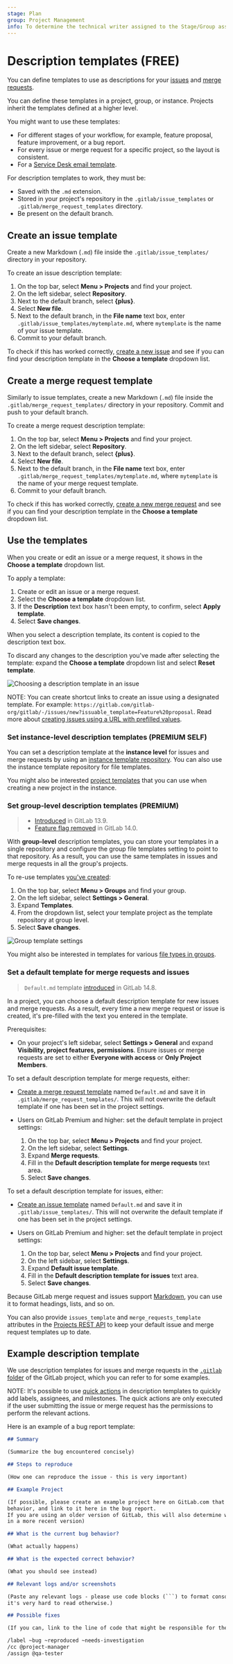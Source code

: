 ```yaml
---
stage: Plan
group: Project Management
info: To determine the technical writer assigned to the Stage/Group associated with this page, see https://about.gitlab.com/handbook/engineering/ux/technical-writing/#assignments
---
```


# Description templates **(FREE)**

You can define templates to use as descriptions
for your [issues](issues/index.md) and [merge requests](merge_requests/index.md).

You can define these templates in a project, group, or instance. Projects
inherit the templates defined at a higher level.

You might want to use these templates:

- For different stages of your workflow, for example, feature proposal, feature improvement, or a bug report.
- For every issue or merge request for a specific project, so the layout is consistent.
- For a [Service Desk email template](service_desk.md#new-service-desk-issues).

For description templates to work, they must be:

- Saved with the `.md` extension.
- Stored in your project's repository in the `.gitlab/issue_templates`
  or `.gitlab/merge_request_templates` directory.
- Be present on the default branch.

## Create an issue template

Create a new Markdown (`.md`) file inside the `.gitlab/issue_templates/`
directory in your repository.

To create an issue description template:

1. On the top bar, select **Menu > Projects** and find your project.
1. On the left sidebar, select **Repository**.
1. Next to the default branch, select **{plus}**.
1. Select **New file**.
1. Next to the default branch, in the **File name** text box, enter `.gitlab/issue_templates/mytemplate.md`,
   where `mytemplate` is the name of your issue template.
1. Commit to your default branch.

To check if this has worked correctly, [create a new issue](issues/managing_issues.md#create-an-issue)
and see if you can find your description template in the **Choose a template** dropdown list.

## Create a merge request template

Similarly to issue templates, create a new Markdown (`.md`) file inside the
`.gitlab/merge_request_templates/` directory in your repository. Commit and
push to your default branch.

To create a merge request description template:

1. On the top bar, select **Menu > Projects** and find your project.
1. On the left sidebar, select **Repository**.
1. Next to the default branch, select **{plus}**.
1. Select **New file**.
1. Next to the default branch, in the **File name** text box, enter `.gitlab/merge_request_templates/mytemplate.md`,
   where `mytemplate` is the name of your merge request template.
1. Commit to your default branch.

To check if this has worked correctly, [create a new merge request](merge_requests/creating_merge_requests.md)
and see if you can find your description template in the **Choose a template** dropdown list.

## Use the templates

When you create or edit an issue or a merge request, it shows in the **Choose a template** dropdown list.

To apply a template:

1. Create or edit an issue or a merge request.
1. Select the **Choose a template** dropdown list.
1. If the **Description** text box hasn't been empty, to confirm, select **Apply template**.
1. Select **Save changes**.

When you select a description template, its content is copied to the description text box.

To discard any changes to the description you've made after selecting the template: expand the **Choose a template** dropdown list and select **Reset template**.

![Choosing a description template in an issue](img/description_templates_v14_7.png)

NOTE:
You can create shortcut links to create an issue using a designated template.
For example: `https://gitlab.com/gitlab-org/gitlab/-/issues/new?issuable_template=Feature%20proposal`. Read more about [creating issues using a URL with prefilled values](issues/managing_issues.md#using-a-url-with-prefilled-values).

### Set instance-level description templates **(PREMIUM SELF)**

You can set a description template at the **instance level** for issues
and merge requests by using an [instance template repository](../admin_area/settings/instance_template_repository.md).
You can also use the instance template repository for file templates.

You might also be interested [project templates](../admin_area/custom_project_templates.md)
that you can use when creating a new project in the instance.

### Set group-level description templates **(PREMIUM)**

> - [Introduced](https://gitlab.com/gitlab-org/gitlab/-/merge_requests/52360) in GitLab 13.9.
> - [Feature flag removed](https://gitlab.com/gitlab-org/gitlab/-/issues/321247) in GitLab 14.0.

With **group-level** description templates, you can store your templates in a single repository and
configure the group file templates setting to point to that repository.
As a result, you can use the same templates in issues and merge requests in all the group's projects.

To re-use templates [you've created](../project/description_templates.md#create-an-issue-template):

1. On the top bar, select **Menu > Groups** and find your group.
1. On the left sidebar, select **Settings > General**.
1. Expand **Templates**.
1. From the dropdown list, select your template project as the template repository at group level.
1. Select **Save changes**.

![Group template settings](../group/img/group_file_template_settings.png)

You might also be interested in templates for various
[file types in groups](../group/index.md#group-file-templates).

### Set a default template for merge requests and issues

> `Default.md` template [introduced](https://gitlab.com/gitlab-org/gitlab/-/merge_requests/78302) in GitLab 14.8.

In a project, you can choose a default description template for new issues and merge requests.
As a result, every time a new merge request or issue is created, it's pre-filled with the text you
entered in the template.

Prerequisites:

- On your project's left sidebar, select **Settings > General** and expand **Visibility, project features, permissions**.
  Ensure issues or merge requests are set to either **Everyone with access** or **Only Project Members**.

To set a default description template for merge requests, either:

- [Create a merge request template](#create-a-merge-request-template) named `Default.md` and save it in `.gitlab/merge_request_templates/`.
  This will not overwrite the default template if one has been set in the project settings.
- Users on GitLab Premium and higher: set the default template in project settings:

  1. On the top bar, select **Menu > Projects** and find your project.
  1. On the left sidebar, select **Settings**.
  1. Expand **Merge requests**.
  1. Fill in the **Default description template for merge requests** text area.
  1. Select **Save changes**.

To set a default description template for issues, either:

- [Create an issue template](#create-an-issue-template) named `Default.md` and save it in `.gitlab/issue_templates/`.
  This will not overwrite the default template if one has been set in the project settings.
- Users on GitLab Premium and higher: set the default template in project settings:

  1. On the top bar, select **Menu > Projects** and find your project.
  1. On the left sidebar, select **Settings**.
  1. Expand **Default issue template**.
  1. Fill in the **Default description template for issues** text area.
  1. Select **Save changes**.

Because GitLab merge request and issues support [Markdown](../markdown.md), you can use it to format
headings, lists, and so on.

You can also provide `issues_template` and `merge_requests_template` attributes in the
[Projects REST API](../../api/projects.md) to keep your default issue and merge request templates up to date.

## Example description template

We use description templates for issues and merge requests in the
[`.gitlab` folder](https://gitlab.com/gitlab-org/gitlab/-/tree/master/.gitlab) of the
GitLab project, which you can refer to for some examples.

NOTE:
It's possible to use [quick actions](quick_actions.md) in description templates to quickly add
labels, assignees, and milestones. The quick actions are only executed if the user submitting
the issue or merge request has the permissions to perform the relevant actions.

Here is an example of a bug report template:

```markdown
## Summary

(Summarize the bug encountered concisely)

## Steps to reproduce

(How one can reproduce the issue - this is very important)

## Example Project

(If possible, please create an example project here on GitLab.com that exhibits the problematic
behavior, and link to it here in the bug report.
If you are using an older version of GitLab, this will also determine whether the bug has been fixed
in a more recent version)

## What is the current bug behavior?

(What actually happens)

## What is the expected correct behavior?

(What you should see instead)

## Relevant logs and/or screenshots

(Paste any relevant logs - please use code blocks (```) to format console output, logs, and code, as
it's very hard to read otherwise.)

## Possible fixes

(If you can, link to the line of code that might be responsible for the problem)

/label ~bug ~reproduced ~needs-investigation
/cc @project-manager
/assign @qa-tester
```
